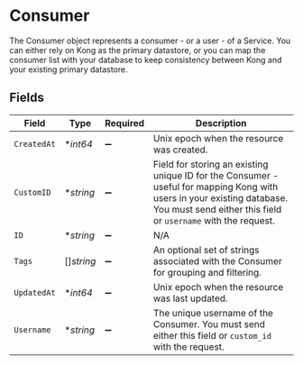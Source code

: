# Consumer

The Consumer object represents a consumer - or a user - of a Service. You can either rely on Kong as the primary datastore, or you can map the consumer list with your database to keep consistency between Kong and your existing primary datastore.


## Fields

| Field                                                                                                                                                                                    | Type                                                                                                                                                                                     | Required                                                                                                                                                                                 | Description                                                                                                                                                                              |
| ---------------------------------------------------------------------------------------------------------------------------------------------------------------------------------------- | ---------------------------------------------------------------------------------------------------------------------------------------------------------------------------------------- | ---------------------------------------------------------------------------------------------------------------------------------------------------------------------------------------- | ---------------------------------------------------------------------------------------------------------------------------------------------------------------------------------------- |
| `CreatedAt`                                                                                                                                                                              | **int64*                                                                                                                                                                                 | :heavy_minus_sign:                                                                                                                                                                       | Unix epoch when the resource was created.                                                                                                                                                |
| `CustomID`                                                                                                                                                                               | **string*                                                                                                                                                                                | :heavy_minus_sign:                                                                                                                                                                       | Field for storing an existing unique ID for the Consumer - useful for mapping Kong with users in your existing database. You must send either this field or `username` with the request. |
| `ID`                                                                                                                                                                                     | **string*                                                                                                                                                                                | :heavy_minus_sign:                                                                                                                                                                       | N/A                                                                                                                                                                                      |
| `Tags`                                                                                                                                                                                   | []*string*                                                                                                                                                                               | :heavy_minus_sign:                                                                                                                                                                       | An optional set of strings associated with the Consumer for grouping and filtering.                                                                                                      |
| `UpdatedAt`                                                                                                                                                                              | **int64*                                                                                                                                                                                 | :heavy_minus_sign:                                                                                                                                                                       | Unix epoch when the resource was last updated.                                                                                                                                           |
| `Username`                                                                                                                                                                               | **string*                                                                                                                                                                                | :heavy_minus_sign:                                                                                                                                                                       | The unique username of the Consumer. You must send either this field or `custom_id` with the request.                                                                                    |